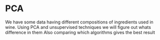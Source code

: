 # PCA

We have some data having different compositions of ingredients used in wine.
Using PCA and unsupervised techniques we will figure out whats difference in them
Also comparing which algorithms gives the best result
